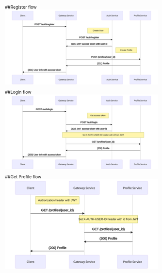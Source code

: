 ##Register flow
![image info](./docs/register-flow.svg)

##Login flow
![image info](./docs/login-flow.svg)

##Get Profile flow
![image info](./docs/get-profile-flow.svg)